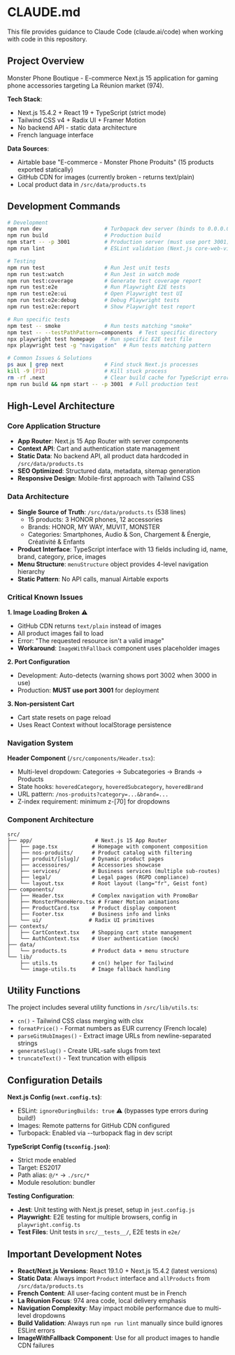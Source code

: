 # CLAUDE.md

This file provides guidance to Claude Code (claude.ai/code) when working with code in this repository.

## Project Overview

Monster Phone Boutique - E-commerce Next.js 15 application for gaming phone accessories targeting La Réunion market (974).

**Tech Stack**:
- Next.js 15.4.2 + React 19 + TypeScript (strict mode)
- Tailwind CSS v4 + Radix UI + Framer Motion
- No backend API - static data architecture
- French language interface

**Data Sources**:
- Airtable base "E-commerce - Monster Phone Produits" (15 products exported statically)
- GitHub CDN for images (currently broken - returns text/plain)
- Local product data in `/src/data/products.ts`

## Development Commands

```bash
# Development
npm run dev                    # Turbopack dev server (binds to 0.0.0.0, auto-detects port)
npm run build                  # Production build
npm start -- -p 3001           # Production server (must use port 3001)
npm run lint                   # ESLint validation (Next.js core-web-vitals)

# Testing
npm run test                   # Run Jest unit tests
npm run test:watch             # Run Jest in watch mode
npm run test:coverage          # Generate test coverage report
npm run test:e2e               # Run Playwright E2E tests
npm run test:e2e:ui            # Open Playwright test UI
npm run test:e2e:debug         # Debug Playwright tests
npm run test:e2e:report        # Show Playwright test report

# Run specific tests
npm test -- smoke              # Run tests matching "smoke"
npm test -- --testPathPattern=components  # Test specific directory
npx playwright test homepage   # Run specific E2E test file
npx playwright test -g "navigation"  # Run tests matching pattern

# Common Issues & Solutions
ps aux | grep next             # Find stuck Next.js processes
kill -9 [PID]                  # Kill stuck process
rm -rf .next                   # Clear build cache for TypeScript errors
npm run build && npm start -- -p 3001  # Full production test
```

## High-Level Architecture

### Core Application Structure
- **App Router**: Next.js 15 App Router with server components
- **Context API**: Cart and authentication state management
- **Static Data**: No backend API, all product data hardcoded in `/src/data/products.ts`
- **SEO Optimized**: Structured data, metadata, sitemap generation
- **Responsive Design**: Mobile-first approach with Tailwind CSS

### Data Architecture
- **Single Source of Truth**: `/src/data/products.ts` (538 lines)
  - 15 products: 3 HONOR phones, 12 accessories
  - Brands: HONOR, MY WAY, MUVIT, MONSTER
  - Categories: Smartphones, Audio & Son, Chargement & Énergie, Créativité & Enfants
- **Product Interface**: TypeScript interface with 13 fields including id, name, brand, category, price, images
- **Menu Structure**: `menuStructure` object provides 4-level navigation hierarchy
- **Static Pattern**: No API calls, manual Airtable exports

### Critical Known Issues

**1. Image Loading Broken** ⚠️
- GitHub CDN returns `text/plain` instead of images
- All product images fail to load
- Error: "The requested resource isn't a valid image"
- **Workaround**: `ImageWithFallback` component uses placeholder images

**2. Port Configuration**
- Development: Auto-detects (warning shows port 3002 when 3000 in use)
- Production: **MUST use port 3001** for deployment

**3. Non-persistent Cart**
- Cart state resets on page reload
- Uses React Context without localStorage persistence

### Navigation System
**Header Component** (`/src/components/Header.tsx`):
- Multi-level dropdown: Categories → Subcategories → Brands → Products
- State hooks: `hoveredCategory`, `hoveredSubcategory`, `hoveredBrand`
- URL pattern: `/nos-produits?category=...&brand=...`
- Z-index requirement: minimum z-[70] for dropdowns

### Component Architecture
```
src/
├── app/                    # Next.js 15 App Router
│   ├── page.tsx           # Homepage with component composition
│   ├── nos-produits/      # Product catalog with filtering
│   ├── produit/[slug]/    # Dynamic product pages
│   ├── accessoires/       # Accessories showcase
│   ├── services/          # Business services (multiple sub-routes)
│   ├── legal/             # Legal pages (RGPD compliance)
│   └── layout.tsx         # Root layout (lang="fr", Geist font)
├── components/            
│   ├── Header.tsx         # Complex navigation with PromoBar
│   ├── MonsterPhoneHero.tsx # Framer Motion animations
│   ├── ProductCard.tsx    # Product display component
│   ├── Footer.tsx         # Business info and links
│   └── ui/               # Radix UI primitives
├── contexts/
│   ├── CartContext.tsx    # Shopping cart state management
│   └── AuthContext.tsx    # User authentication (mock)
├── data/
│   └── products.ts        # Product data + menu structure
└── lib/
    ├── utils.ts           # cn() helper for Tailwind
    └── image-utils.ts     # Image fallback handling
```

## Utility Functions

The project includes several utility functions in `/src/lib/utils.ts`:
- `cn()` - Tailwind CSS class merging with clsx
- `formatPrice()` - Format numbers as EUR currency (French locale)
- `parseGitHubImages()` - Extract image URLs from newline-separated strings
- `generateSlug()` - Create URL-safe slugs from text
- `truncateText()` - Text truncation with ellipsis

## Configuration Details

**Next.js Config (`next.config.ts`)**:
- ESLint: `ignoreDuringBuilds: true` ⚠️ (bypasses type errors during build!)
- Images: Remote patterns for GitHub CDN configured
- Turbopack: Enabled via --turbopack flag in dev script

**TypeScript Config (`tsconfig.json`)**:
- Strict mode enabled
- Target: ES2017
- Path alias: `@/*` → `./src/*`
- Module resolution: bundler

**Testing Configuration**:
- **Jest**: Unit testing with Next.js preset, setup in `jest.config.js`
- **Playwright**: E2E testing for multiple browsers, config in `playwright.config.ts`
- **Test Files**: Unit tests in `src/__tests__/`, E2E tests in `e2e/`

## Important Development Notes

- **React/Next.js Versions**: React 19.1.0 + Next.js 15.4.2 (latest versions)
- **Static Data**: Always import `Product` interface and `allProducts` from `/src/data/products.ts`
- **French Content**: All user-facing content must be in French
- **La Réunion Focus**: 974 area code, local delivery emphasis
- **Navigation Complexity**: May impact mobile performance due to multi-level dropdowns
- **Build Validation**: Always run `npm run lint` manually since build ignores ESLint errors
- **ImageWithFallback Component**: Use for all product images to handle CDN failures